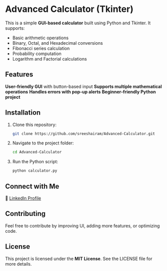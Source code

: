 # Advanced Calculator (Tkinter)

This is a simple **GUI-based calculator** built using Python and Tkinter. It supports:
- Basic arithmetic operations
- Binary, Octal, and Hexadecimal conversions
- Fibonacci series calculation
- Probability computation
- Logarithm and Factorial calculations

## Features
 **User-friendly GUI** with button-based input
 **Supports multiple mathematical operations**
 **Handles errors with pop-up alerts**
 **Beginner-friendly Python project**

## Installation
1. Clone this repository:
   ```sh
   git clone https://github.com/sreeshairam/Advanced-Calculator.git
   ```
2. Navigate to the project folder:
   ```sh
   cd Advanced-Calculator
   ```
3. Run the Python script:
   ```sh
   python calculator.py
   ```


## Connect with Me
🔗 [LinkedIn Profile](https://www.linkedin.com/in/sree-shai-ram-35bb342b0/recent-activity/all/)

## Contributing
Feel free to contribute by improving UI, adding more features, or optimizing code.

## License
This project is licensed under the **MIT License**. See the LICENSE file for more details.
